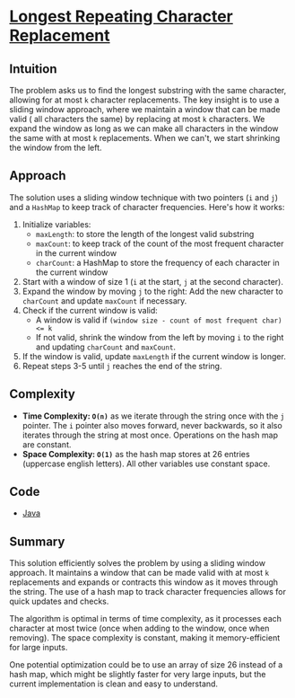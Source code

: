 # [Longest Repeating Character Replacement](https://leetcode.com/problems/longest-repeating-character-replacement/description/)

## Intuition

The problem asks us to find the longest substring with the same character, allowing for at most `k` character
replacements. The key insight is to use a sliding window approach, where we maintain a window that can be made valid (
all characters the same) by replacing at most `k` characters. We expand the window as long as we can make all characters
in the window the same with at most `k` replacements. When we can't, we start shrinking the window from the left.

## Approach

The solution uses a sliding window technique with two pointers (`i` and `j`) and a `HashMap` to keep track of character
frequencies. Here's how it works:

1. Initialize variables:
    - `maxLength`: to store the length of the longest valid substring
    - `maxCount`: to keep track of the count of the most frequent character in the current window
    - `charCount`: a HashMap to store the frequency of each character in the current window
2. Start with a window of size 1 (`i` at the start, `j` at the second character).
3. Expand the window by moving `j` to the right: Add the new character to `charCount` and update `maxCount` if
   necessary.
4. Check if the current window is valid:
    - A window is valid if `(window size - count of most frequent char) <= k`
    - If not valid, shrink the window from the left by moving `i` to the right and updating `charCount` and `maxCount`.
5. If the window is valid, update `maxLength` if the current window is longer.
6. Repeat steps 3-5 until `j` reaches the end of the string.

## Complexity

- **Time Complexity: `O(n)`** as we iterate through the string once with the `j` pointer. The `i` pointer also moves
  forward, never backwards, so it also iterates through the string at most once. Operations on the hash map are
  constant.
- **Space Complexity: `O(1)`** as the hash map stores at 26 entries (uppercase english letters). All other variables use
  constant space.

## Code

- [Java](../src/main/java/io/dksifoua/leetcode/longestrepeatingcharacterreplacement/Solution.java)

## Summary

This solution efficiently solves the problem by using a sliding window approach. It maintains a window that can be made
valid with at most `k` replacements and expands or contracts this window as it moves through the string. The use of a
hash map to track character frequencies allows for quick updates and checks.

The algorithm is optimal in terms of time complexity, as it processes each character at most twice (once when adding to
the window, once when removing). The space complexity is constant, making it memory-efficient for large inputs.

One potential optimization could be to use an array of size 26 instead of a hash map, which might be slightly faster for
very large inputs, but the current implementation is clean and easy to understand.